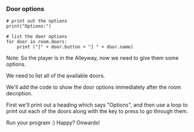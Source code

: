 ### Door options

    # print out the options
    print("Options:")
        
    # list the door options
    for door in room.doors:
        print ("[" + door.button + "] " + door.name)

Note:
So the player is in the Alleyway, now we need to give them some options.

We need to list all of the available doors.

We'll add the code to show the door options immediately after the room decription.

First we'll print out a heading which says "Options", and then use a loop to print out each of the doors along with the key to press to go through them.

Run your program :) Happy? Onwards!

